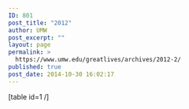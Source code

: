 ```yaml
---
ID: 801
post_title: "2012"
author: UMW
post_excerpt: ""
layout: page
permalink: >
  https://www.umw.edu/greatlives/archives/2012-2/
published: true
post_date: 2014-10-30 16:02:17
---
```

[table id=1 /]